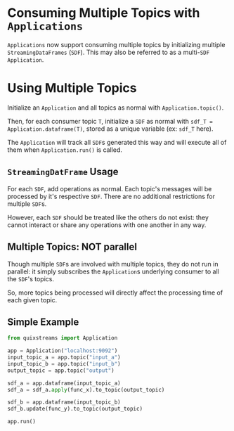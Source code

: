# Consuming Multiple Topics with `Applications`

`Applications` now support consuming multiple topics by initializing multiple 
`StreamingDataFrames` (`SDF`). This may also be referred to as a multi-`SDF` `Application`.


# Using Multiple Topics

Initialize an `Application` and all topics as normal with `Application.topic()`.

Then, for each consumer topic `T`, initialize a `SDF` as normal with 
`sdf_T = Application.dataframe(T)`, stored as a unique variable (ex: `sdf_T` here).

The `Application` will track all `SDF`s generated this way and will execute all of 
them when `Application.run()` is called.


## `StreamingDatFrame` Usage

For each `SDF`, add operations as normal. Each topic's messages will be processed by
it's respective `SDF`. There are no additional restrictions for multiple `SDF`s.

However, each `SDF` should be treated like the others do not exist: they cannot 
interact or share any operations with one another in any way.


## Multiple Topics: NOT parallel

Though multiple `SDF`s are involved with multiple topics, they do not run in parallel: 
it simply subscribes the `Application`s underlying consumer to all the `SDF`'s topics.

So, more topics being processed will directly affect the processing time of each given 
topic.


## Simple Example

```python
from quixstreams import Application

app = Application("localhost:9092")
input_topic_a = app.topic("input_a")
input_topic_b = app.topic("input_b")
output_topic = app.topic("output")

sdf_a = app.dataframe(input_topic_a)
sdf_a = sdf_a.apply(func_x).to_topic(output_topic)

sdf_b = app.dataframe(input_topic_b)
sdf_b.update(func_y).to_topic(output_topic)

app.run()
```